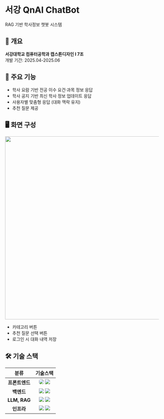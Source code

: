 # 서강 QnAI ChatBot
RAG 기반 학사정보 챗봇 시스템<br>

## 📄 개요
**서강대학교 컴퓨터공학과 캡스톤디자인 I 7조**<br>
개발 기간: 2025.04-2025.06

## 🚀 주요 기능
- 학사 요람 기반 전공 이수 요건·과목 정보 응답
- 학사 공지 기반 최신 학사 정보 업데이트 응답
- 사용자별 맞춤형 응답 (대화 맥락 유지)
- 추천 질문 제공

## 🖥️ 화면 구성
<img src="https://github.com/user-attachments/assets/2175e8a6-6598-43ba-9275-4498c607fa38"  width="600px"/>

- 카테고리 버튼
- 추천 질문 선택 버튼
- 로그인 시 대화 내역 저장

## 🛠️ 기술 스택
|분류|기술스택|
|:--:|:--:|
|**프론트엔드**|<img src="https://img.shields.io/badge/HTML5-E34F26?style=flat&logo=HTML5&logoColor=white" style="border-radius: 5px;"> <img src="https://img.shields.io/badge/CSS3-1572B6?style=flat&logo=CSS3&logoColor=white">|
|**백엔드**|<img src="https://img.shields.io/badge/django-092E20?style=flat&logo=django&logoColor=white"> <img src="https://img.shields.io/badge/redis-FF4438?style=flat&logo=redis&logoColor=white">|
|**LLM, RAG**|<img src="https://img.shields.io/badge/openai-412991?style=flat&logo=openai&logoColor=white"> <img src="https://img.shields.io/badge/chromadb-FCC624?style=flat&logo=chromadb&logoColor=white">|
|**인프라**|<img src="https://img.shields.io/badge/Amazon%20EC2-FF9900?style=flat&logo=Amazon%20EC2&logoColor=white"> <img src="https://img.shields.io/badge/Gunicorn-499848?style=flat&logo=Gunicorn&logoColor=white">|
